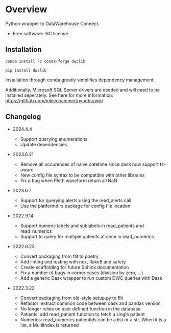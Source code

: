 # Overview
Python wrapper to DataWarehouse Connect.
-   Free software: ISC license

## Installation
`conda install -c conda-forge dwclib`

`pip install dwclib`

Installation through conda greatly simplifies dependency management.

Additionally, Microsoft SQL Server drivers are needed and will need to be installed seperately.
See here for more information: https://github.com/mkleehammer/pyodbc/wiki


## Changelog
- 2024.4.4
    - Support querying enumerations
    - Update dependencies

- 2023.6.21
    - Remove all occurences of naive datetime since dask now support tz-aware
    - New config file syntax to be compatible with other libraries
    - Fix a bug when Pleth waveform return all NaN

- 2023.6.7
    - Support for querying alerts using the read_alerts call
    - Use the platformdirs package for config file location

- 2022.9.14
    - Support numeric labels and sublabels in read_patients and read_numerics
    - Support to query for multiple patients at once in read_numerics

- 2022.6.23
    - Convert packaging from flit to poetry
    - Add linting and testing with nox, flake8 and safety
    - Create scaffolding for future Sphinx documentation
    - Fix a number of bugs in corner cases (division by zero, ...)
    - Add a generic Dask wrapper to run custom DWC queries with Dask

- 2022.3.22
    - Convert packaging from old-style setup.py to flit
    - Refactor: extract common code between dask and pandas version
    - No longer relies on user defined function in the database
    - Patients: add read_patient function to fetch a single patient
    - Numerics: read_numerics patientids can be a list or a str. When it is a list, a MultiIndex is returned

